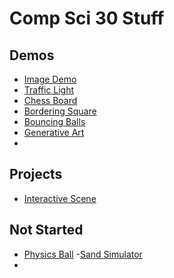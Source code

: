 # Comp Sci 30 Stuff

## Demos
- [Image Demo](image-demo)
- [Traffic Light](traffic-light)
- [Chess Board](chess-board)
- [Bordering Square](bordering-square)
- [Bouncing Balls](bouncing-balls)
- [Generative Art](generative-art)
-
## Projects
- [Interactive Scene](interactive-scene)

## Not Started
- [Physics Ball](physics-ball)
-[Sand Simulator](sand-simulator)
-

